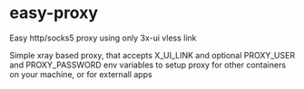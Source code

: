 # easy-proxy
Easy http/socks5 proxy using only 3x-ui vless link

Simple xray based proxy, that accepts X_UI_LINK and optional PROXY_USER and PROXY_PASSWORD env variables to setup proxy for other containers on your machine, or for externall apps
